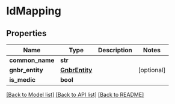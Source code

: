 # IdMapping

## Properties
Name | Type | Description | Notes
------------ | ------------- | ------------- | -------------
**common_name** | **str** |  | 
**gnbr_entity** | [**GnbrEntity**](GnbrEntity.md) |  | [optional] 
**is_medic** | **bool** |  | 

[[Back to Model list]](../README.md#documentation-for-models) [[Back to API list]](../README.md#documentation-for-api-endpoints) [[Back to README]](../README.md)


